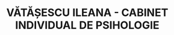 ---
# preview details
layout: works-single
title: VĂTĂȘESCU ILEANA - CABINET INDIVIDUAL DE PSIHOLOGIE
category: Sanatate
category_slug: photography
image: assets/img/logos/ileanavatasescu.png
short_description:  "10% psihoterapie individuala"

# full details
live_preview:
info:
  - label: Reducere
    value: 10% 

description1:
  show: yes
  title: "10% psihoterapie individuala"
  text: "<p>.</p>
  "

---